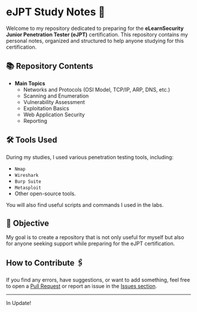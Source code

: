 # eJPT Study Notes 📘

Welcome to my repository dedicated to preparing for the **eLearnSecurity Junior Penetration Tester (eJPT)** certification. This repository contains my personal notes, organized and structured to help anyone studying for this certification.

## 📚 Repository Contents

- **Main Topics**  
  - Networks and Protocols (OSI Model, TCP/IP, ARP, DNS, etc.)  
  - Scanning and Enumeration  
  - Vulnerability Assessment  
  - Exploitation Basics  
  - Web Application Security  
  - Reporting  

## 🛠️ Tools Used

During my studies, I used various penetration testing tools, including:  
- `Nmap`  
- `Wireshark`  
- `Burp Suite`  
- `Metasploit`  
- Other open-source tools.  

You will also find useful scripts and commands I used in the labs.  

## 🚀 Objective

My goal is to create a repository that is not only useful for myself but also for anyone seeking support while preparing for the eJPT certification.  

## How to Contribute 🖇️

If you find any errors, have suggestions, or want to add something, feel free to open a [Pull Request](https://github.com/ggrit/eJPT/pulls) or report an issue in the [Issues section](https://github.com/ggrit/eJPT/issues).  

---

In Update!
